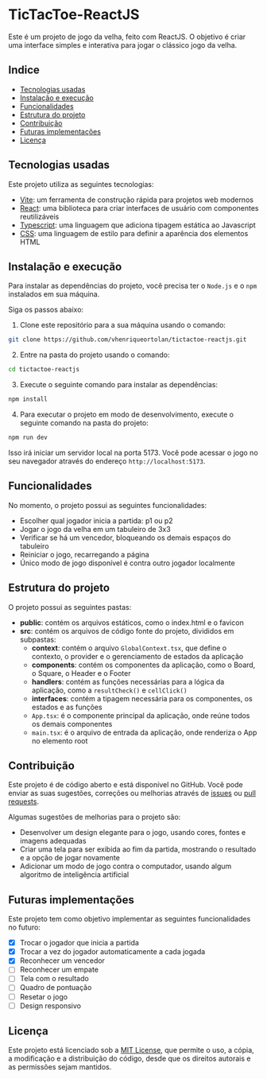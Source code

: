 # TicTacToe-ReactJS

Este é um projeto de jogo da velha, feito com ReactJS. O objetivo é criar uma interface simples e interativa para jogar o clássico jogo da velha.

## Indice

- [Tecnologias usadas](#tecnologias-usadas)
- [Instalação e execução](#instalação-e-execução)
- [Funcionalidades](#funcionalidades)
- [Estrutura do projeto](#estrutura-do-projeto)
- [Contribuição](#contribuição)
- [Futuras implementações](#futuras-implementações)
- [Licença](#licença)

## Tecnologias usadas

Este projeto utiliza as seguintes tecnologias:

- [Vite](https://vitejs.dev/): um ferramenta de construção rápida para projetos web modernos
- [React](https://react.dev/): uma biblioteca para criar interfaces de usuário com componentes reutilizáveis
- [Typescript](https://www.typescriptlang.org/): uma linguagem que adiciona tipagem estática ao Javascript
- [CSS](https://developer.mozilla.org/pt-BR/docs/Web/CSS/): uma linguagem de estilo para definir a aparência dos elementos HTML

## Instalação e execução

Para instalar as dependências do projeto, você precisa ter o ```Node.js``` e o ```npm``` instalados em sua máquina.

Siga os passos abaixo:

1. Clone este repositório para a sua máquina usando o comando:

```bash
git clone https://github.com/vhenriqueortolan/tictactoe-reactjs.git
```

2. Entre na pasta do projeto usando o comando:

```bash
cd tictactoe-reactjs
```

3. Execute o seguinte comando para instalar as dependências:

```bash
npm install
```

4. Para executar o projeto em modo de desenvolvimento, execute o seguinte comando na pasta do projeto:

```bash
npm run dev
```

Isso irá iniciar um servidor local na porta 5173. Você pode acessar o jogo no seu navegador através do endereço ```http://localhost:5173```.

## Funcionalidades

No momento, o projeto possui as seguintes funcionalidades:

- Escolher qual jogador inicia a partida: p1 ou p2
- Jogar o jogo da velha em um tabuleiro de 3x3
- Verificar se há um vencedor, bloqueando os demais espaços do tabuleiro
- Reiniciar o jogo, recarregando a página
- Único modo de jogo disponível é contra outro jogador localmente

## Estrutura do projeto

O projeto possui as seguintes pastas:

- **public**: contém os arquivos estáticos, como o index.html e o favicon
- **src**: contém os arquivos de código fonte do projeto, divididos em subpastas:
    - **context**: contém o arquivo ```GlobalContext.tsx```, que define o contexto, o provider e o gerenciamento de estados da aplicação
    - **components**: contém os componentes da aplicação, como o Board, o Square, o Header e o Footer
    - **handlers**: contém as funções necessárias para a lógica da aplicação, como a ```resultCheck()``` e ```cellClick()```
    - **interfaces**: contém a tipagem necessária para os componentes, os estados e as funções
    - ```App.tsx```: é o componente principal da aplicação, onde reúne todos os demais componentes
    - ```main.tsx```: é o arquivo de entrada da aplicação, onde renderiza o App no elemento root

## Contribuição

Este projeto é de código aberto e está disponível no GitHub. Você pode enviar as suas sugestões, correções ou melhorias através de [issues](https://github.com/vhenriqueortolan/tictactoe-reactjs/issues) ou [pull requests](https://github.com/vhenriqueortolan/tictactoe-reactjs/pulls).

Algumas sugestões de melhorias para o projeto são:

- Desenvolver um design elegante para o jogo, usando cores, fontes e imagens adequadas
- Criar uma tela para ser exibida ao fim da partida, mostrando o resultado e a opção de jogar novamente
- Adicionar um modo de jogo contra o computador, usando algum algoritmo de inteligência artificial

## Futuras implementações

Este projeto tem como objetivo implementar as seguintes funcionalidades no futuro:

- [x] Trocar o jogador que inicia a partida
- [x] Trocar a vez do jogador automaticamente a cada jogada
- [x] Reconhecer um vencedor
- [ ] Reconhecer um empate
- [ ] Tela com o resultado
- [ ] Quadro de pontuação
- [ ] Resetar o jogo
- [ ] Design responsivo

## Licença

Este projeto está licenciado sob a [MIT License](/LICENSE), que permite o uso, a cópia, a modificação e a distribuição do código, desde que os direitos autorais e as permissões sejam mantidos.
